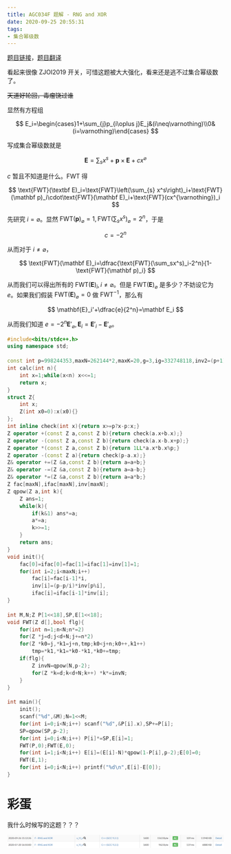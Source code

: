 ```yaml
---
title: AGC034F 题解 - RNG and XOR
date: 2020-09-25 20:55:31
tags:
- 集合幂级数
---
```


[题目链接](https://atcoder.jp/contests/agc034/tasks/agc034_f)，[题目翻译](https://www.luogu.com.cn/problem/AT4996)

<!--more-->

看起来很像 ZJOI2019 开关，可惜这题被大大强化，看来还是逃不过集合幂级数了。

~~天道好轮回，毒瘤饶过谁~~

显然有方程组

$$
E_i=\begin{cases}1+\sum_{j}p_{i\oplus j}E_j&(i\neq\varnothing)\\0&(i=\varnothing)\end{cases}
$$

写成集合幂级数就是

$$
\mathbf E=\sum_{s}x^s+\mathbf{p}\times\mathbf E+cx^{\varnothing}
$$

$c$ 暂且不知道是什么。$\text{FWT}$ 得

$$
\text{FWT}(\textbf E)_i=\text{FWT}\left(\sum_{s} x^s\right)_i+\text{FWT}(\mathbf p)_i\cdot\text{FWT}(\mathbf E)_i+\text{FWT}(cx^{\varnothing})_i
$$

先研究 $i=\varnothing$。显然 $\text{FWT}(\mathbf p)_{\varnothing}=1,\text{FWT}(\sum_sx^s)_{\varnothing}=2^n$，于是

$$
c=-2^n
$$

从而对于 $i\neq \varnothing$，

$$
\text{FWT}(\mathbf E)_i=\dfrac{\text{FWT}(\sum_sx^s)_i-2^n}{1-\text{FWT}(\mathbf p)_i}
$$

从而我们可以得出所有的 $\text{FWT}(\mathbf E)_i,i\neq \varnothing$。但是 $\text{FWT}(\mathbf E)_{\varnothing}$ 是多少？不妨设它为 $e$。如果我们假装 $\text{FWT}(\mathbf E)_{\varnothing}=0$ 做 $\text{FWT}^{-1}$，那么有

$$
\mathbf{E}_i'+\dfrac{e}{2^n}=\mathbf E_i
$$

从而我们知道 $e=-2^n\mathbf{E}'_{\varnothing},\mathbf E_i=\mathbf E'_i-\mathbf E'_{\varnothing}$。

```cpp
#include<bits/stdc++.h>
using namespace std;

const int p=998244353,maxN=262144*2,maxK=20,g=3,ig=332748118,inv2=(p+1)/2;
int calc(int n){
	int x=1;while(x<n) x<<=1;
	return x;
}
struct Z{
	int x;
	Z(int x0=0):x(x0){}
}; 
int inline check(int x){return x>=p?x-p:x;}
Z operator +(const Z a,const Z b){return check(a.x+b.x);}
Z operator -(const Z a,const Z b){return check(a.x-b.x+p);}
Z operator *(const Z a,const Z b){return 1LL*a.x*b.x%p;}
Z operator -(const Z a){return check(p-a.x);}
Z& operator +=(Z &a,const Z b){return a=a+b;}
Z& operator -=(Z &a,const Z b){return a=a-b;}
Z& operator *=(Z &a,const Z b){return a=a*b;}
Z fac[maxN],ifac[maxN],inv[maxN];
Z qpow(Z a,int k){
    Z ans=1;
    while(k){
        if(k&1) ans*=a;
        a*=a;
        k>>=1;
    }
    return ans;
}
void init(){
    fac[0]=ifac[0]=fac[1]=ifac[1]=inv[1]=1;
    for(int i=2;i<maxN;i++)
    	fac[i]=fac[i-1]*i,
    	inv[i]=(p-p/i)*inv[p%i],
    	ifac[i]=ifac[i-1]*inv[i];
}

int M,N;Z P[1<<18],SP,E[1<<18];
void FWT(Z d[],bool flg){
	for(int n=1;n<N;n*=2)
	for(Z *j=d;j<d+N;j+=n*2)
	for(Z *k0=j,*k1=j+n,tmp;k0<j+n;k0++,k1++)
		tmp=*k1,*k1=*k0-*k1,*k0+=tmp;
	if(flg){
		Z invN=qpow(N,p-2);
		for(Z *k=d;k<d+N;k++) *k*=invN;
	}
}

int main(){
	init();
	scanf("%d",&M);N=1<<M;
	for(int i=0;i<N;i++) scanf("%d",&P[i].x),SP+=P[i];
	SP=qpow(SP,p-2);
	for(int i=0;i<N;i++) P[i]*=SP,E[i]=1;
	FWT(P,0);FWT(E,0);
	for(int i=1;i<N;i++) E[i]=(E[i]-N)*qpow(1-P[i],p-2);E[0]=0;
	FWT(E,1);
	for(int i=0;i<N;i++) printf("%d\n",E[i]-E[0]);
}
```

# 彩蛋

我什么时候写的这题？？？

![](/images/wtf.png)